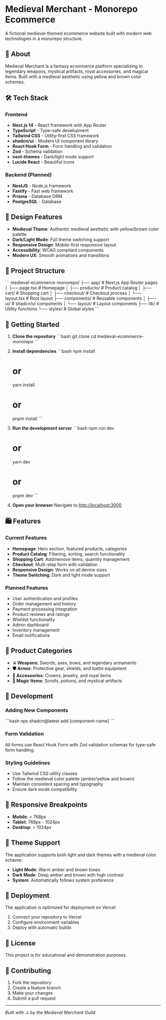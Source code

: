 # Medieval Merchant - Monorepo Ecommerce

A fictional medieval-themed ecommerce website built with modern web technologies in a monorepo structure.

## 🏰 About

Medieval Merchant is a fantasy ecommerce platform specializing in legendary weapons, mystical artifacts, royal accessories, and magical items. Built with a medieval aesthetic using yellow and brown color schemes.

## 🛠️ Tech Stack

### Frontend
- **Next.js 14** - React framework with App Router
- **TypeScript** - Type-safe development
- **Tailwind CSS** - Utility-first CSS framework
- **shadcn/ui** - Modern UI component library
- **React Hook Form** - Form handling and validation
- **Zod** - Schema validation
- **next-themes** - Dark/light mode support
- **Lucide React** - Beautiful icons

### Backend (Planned)
- **NestJS** - Node.js framework
- **Fastify** - Fast web framework
- **Prisma** - Database ORM
- **PostgreSQL** - Database

## 🎨 Design Features

- **Medieval Theme**: Authentic medieval aesthetic with yellow/brown color palette
- **Dark/Light Mode**: Full theme switching support
- **Responsive Design**: Mobile-first responsive layout
- **Accessibility**: WCAG compliant components
- **Modern UX**: Smooth animations and transitions

## 📁 Project Structure

\`\`\`
medieval-ecommerce-monorepo/
├── app/                    # Next.js App Router pages
│   ├── page.tsx           # Homepage
│   ├── products/          # Product catalog
│   ├── cart/              # Shopping cart
│   ├── checkout/          # Checkout process
│   └── layout.tsx         # Root layout
├── components/            # Reusable components
│   ├── ui/               # shadcn/ui components
│   └── layout/           # Layout components
├── lib/                  # Utility functions
└── styles/              # Global styles
\`\`\`

## 🚀 Getting Started

1. **Clone the repository**
   \`\`\`bash
   git clone <repository-url>
   cd medieval-ecommerce-monorepo
   \`\`\`

2. **Install dependencies**
   \`\`\`bash
   npm install
   # or
   yarn install
   # or
   pnpm install
   \`\`\`

3. **Run the development server**
   \`\`\`bash
   npm run dev
   # or
   yarn dev
   # or
   pnpm dev
   \`\`\`

4. **Open your browser**
   Navigate to [http://localhost:3000](http://localhost:3000)

## 🛍️ Features

### Current Features
- **Homepage**: Hero section, featured products, categories
- **Product Catalog**: Filtering, sorting, search functionality
- **Shopping Cart**: Add/remove items, quantity management
- **Checkout**: Multi-step form with validation
- **Responsive Design**: Works on all device sizes
- **Theme Switching**: Dark and light mode support

### Planned Features
- User authentication and profiles
- Order management and history
- Payment processing integration
- Product reviews and ratings
- Wishlist functionality
- Admin dashboard
- Inventory management
- Email notifications

## 🎯 Product Categories

- **⚔️ Weapons**: Swords, axes, bows, and legendary armaments
- **🛡️ Armor**: Protective gear, shields, and battle equipment
- **👑 Accessories**: Crowns, jewelry, and royal items
- **📜 Magic Items**: Scrolls, potions, and mystical artifacts

## 🔧 Development

### Adding New Components
\`\`\`bash
npx shadcn@latest add [component-name]
\`\`\`

### Form Validation
All forms use React Hook Form with Zod validation schemas for type-safe form handling.

### Styling Guidelines
- Use Tailwind CSS utility classes
- Follow the medieval color palette (amber/yellow and brown)
- Maintain consistent spacing and typography
- Ensure dark mode compatibility

## 📱 Responsive Breakpoints

- **Mobile**: < 768px
- **Tablet**: 768px - 1024px
- **Desktop**: > 1024px

## 🌙 Theme Support

The application supports both light and dark themes with a medieval color scheme:

- **Light Mode**: Warm amber and brown tones
- **Dark Mode**: Deep amber and brown with high contrast
- **System**: Automatically follows system preference

## 🚀 Deployment

The application is optimized for deployment on Vercel:

1. Connect your repository to Vercel
2. Configure environment variables
3. Deploy with automatic builds

## 📄 License

This project is for educational and demonstration purposes.

## 🤝 Contributing

1. Fork the repository
2. Create a feature branch
3. Make your changes
4. Submit a pull request

---

*Built with ⚔️ by the Medieval Merchant Guild*
